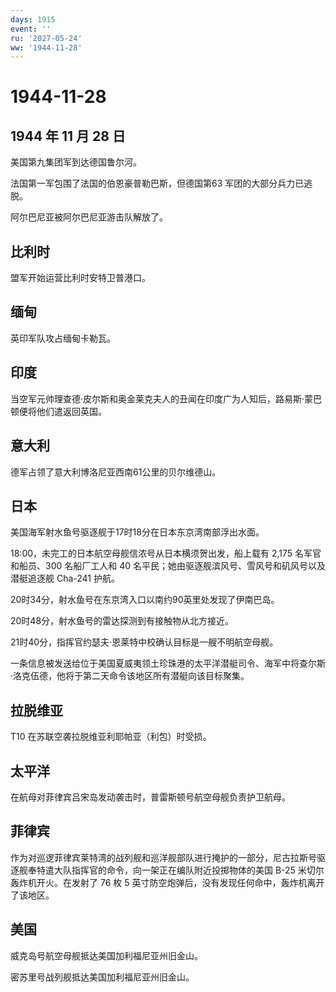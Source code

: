 ```yaml
---
days: 1915
event: ''
ru: '2027-05-24'
ww: '1944-11-28'
---
```


# 1944-11-28

## 1944 年 11 月 28 日

美国第九集团军到达德国鲁尔河。

法国第一军包围了法国的伯恩豪普勒巴斯，但德国第63
军团的大部分兵力已逃脱。

阿尔巴尼亚被阿尔巴尼亚游击队解放了。

## 比利时

盟军开始运营比利时安特卫普港口。

## 缅甸

英印军队攻占缅甸卡勒瓦。

## 印度

当空军元帅理查德·皮尔斯和奥金莱克夫人的丑闻在印度广为人知后，路易斯·蒙巴顿便将他们遣返回英国。

## 意大利

德军占领了意大利博洛尼亚西南61公里的贝尔维德山。

## 日本

美国海军射水鱼号驱逐舰于17时18分在日本东京湾南部浮出水面。

18:00，未完工的日本航空母舰信浓号从日本横须贺出发，船上载有 2,175
名军官和船员、300 名船厂工人和 40
名平民；她由驱逐舰滨风号、雪风号和矶风号以及潜艇追逐舰 Cha-241 护航。

20时34分，射水鱼号在东京湾入口以南约90英里处发现了伊南巴岛。

20时48分，射水鱼号的雷达探测到有接触物从北方接近。

21时40分，指挥官约瑟夫·恩莱特中校确认目标是一艘不明航空母舰。

一条信息被发送给位于美国夏威夷领土珍珠港的太平洋潜艇司令、海军中将查尔斯·洛克伍德，他将于第二天命令该地区所有潜艇向该目标聚集。

## 拉脱维亚

T10 在苏联空袭拉脱维亚利耶帕亚（利包）时受损。

## 太平洋

在航母对菲律宾吕宋岛发动袭击时，普雷斯顿号航空母舰负责护卫航母。

## 菲律宾

作为对巡逻菲律宾莱特湾的战列舰和巡洋舰部队进行掩护的一部分，尼古拉斯号驱逐舰奉特遣大队指挥官的命令，向一架正在编队附近投掷物体的美国
B-25 米切尔轰炸机开火。在发射了 76 枚 5
英寸防空炮弹后，没有发现任何命中，轰炸机离开了该地区。

## 美国

威克岛号航空母舰抵达美国加利福尼亚州旧金山。

密苏里号战列舰抵达美国加利福尼亚州旧金山。